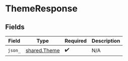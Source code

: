 # ThemeResponse


## Fields

| Field                                        | Type                                         | Required                                     | Description                                  |
| -------------------------------------------- | -------------------------------------------- | -------------------------------------------- | -------------------------------------------- |
| `json_`                                      | [shared.Theme](../../models/shared/theme.md) | :heavy_check_mark:                           | N/A                                          |